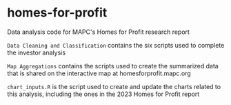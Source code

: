 # homes-for-profit

Data analysis code for MAPC's Homes for Profit research report

`Data Cleaning and Classification` contains the six scripts used to complete the investor analysis

`Map Aggregations` contains the scripts used to create the summarized data that is shared on the interactive map at homesforprofit.mapc.org

`chart_inputs.R` is the script used to create and update the charts related to this analysis, including the ones in the 2023 Homes for Profit report
